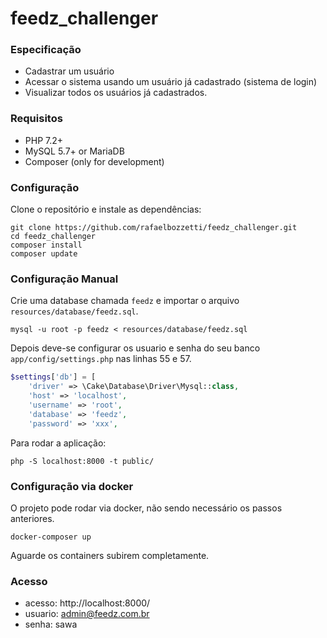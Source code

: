 # feedz_challenger


### Especificação

* Cadastrar um usuário
* Acessar o sistema usando um usuário já cadastrado (sistema de login)
* Visualizar todos os usuários já cadastrados.


### Requisitos

* PHP 7.2+
* MySQL 5.7+ or MariaDB
* Composer (only for development)



### Configuração

Clone o repositório e instale as dependências:

```console
git clone https://github.com/rafaelbozzetti/feedz_challenger.git
cd feedz_challenger
composer install
composer update
```

### Configuração Manual

Crie uma database chamada ```feedz``` e importar o arquivo ``resources/database/feedz.sql``.

```console
mysql -u root -p feedz < resources/database/feedz.sql
```

Depois deve-se configurar os usuario e senha do seu banco ``app/config/settings.php`` nas linhas 55 e 57.

```php
$settings['db'] = [
    'driver' => \Cake\Database\Driver\Mysql::class,
    'host' => 'localhost',
    'username' => 'root',
    'database' => 'feedz',
    'password' => 'xxx',
```

Para rodar a aplicação:

```console
php -S localhost:8000 -t public/ 
```

### Configuração via docker

O projeto pode rodar via docker, não sendo necessário os passos anteriores.

```console
docker-composer up
```

Aguarde os containers subirem completamente.

### Acesso
 * acesso: http://localhost:8000/
 * usuario: admin@feedz.com.br
 * senha: sawa
